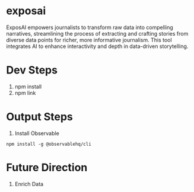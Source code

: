 # exposai
ExposAI empowers journalists to transform raw data into compelling narratives, streamlining the process of extracting and crafting stories from diverse data points for richer, more informative journalism. This tool integrates AI to enhance interactivity and depth in data-driven storytelling.

# Dev Steps
1. npm install
2. npm link


# Output Steps
1. Install Observable
```
npm install -g @observablehq/cli
```

# Future Direction
1. Enrich Data

